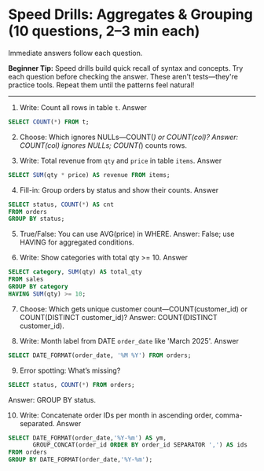 # Speed Drills: Aggregates & Grouping (10 questions, 2–3 min each)

Immediate answers follow each question.

**Beginner Tip:** Speed drills build quick recall of syntax and concepts. Try each question before checking the answer. These aren't tests—they're practice tools. Repeat them until the patterns feel natural!

---

1) Write: Count all rows in table `t`.
Answer
```sql
SELECT COUNT(*) FROM t;
```

2) Choose: Which ignores NULLs—COUNT(*) or COUNT(col)?
Answer: COUNT(col) ignores NULLs; COUNT(*) counts rows.

3) Write: Total revenue from `qty` and `price` in table `items`.
Answer
```sql
SELECT SUM(qty * price) AS revenue FROM items;
```

4) Fill-in: Group orders by status and show their counts.
Answer
```sql
SELECT status, COUNT(*) AS cnt
FROM orders
GROUP BY status;
```

5) True/False: You can use AVG(price) in WHERE.
Answer: False; use HAVING for aggregated conditions.

6) Write: Show categories with total qty >= 10.
Answer
```sql
SELECT category, SUM(qty) AS total_qty
FROM sales
GROUP BY category
HAVING SUM(qty) >= 10;
```

7) Choose: Which gets unique customer count—COUNT(customer_id) or COUNT(DISTINCT customer_id)?
Answer: COUNT(DISTINCT customer_id).

8) Write: Month label from DATE `order_date` like 'March 2025'.
Answer
```sql
SELECT DATE_FORMAT(order_date, '%M %Y') FROM orders;
```

9) Error spotting: What’s missing?
```sql
SELECT status, COUNT(*) FROM orders;
```
Answer: GROUP BY status.

10) Write: Concatenate order IDs per month in ascending order, comma-separated.
Answer
```sql
SELECT DATE_FORMAT(order_date,'%Y-%m') AS ym,
       GROUP_CONCAT(order_id ORDER BY order_id SEPARATOR ',') AS ids
FROM orders
GROUP BY DATE_FORMAT(order_date,'%Y-%m');
```
